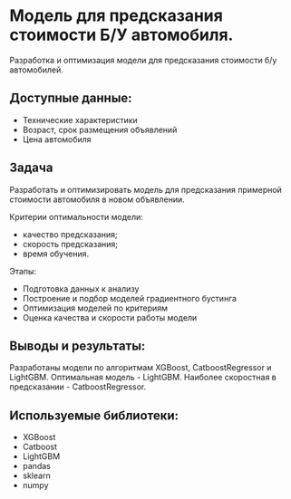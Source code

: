 # Модель для предсказания стоимости Б/У автомобиля.
Разработка и оптимизация модели для предсказания стоимости б/у автомобилей.

## Доступные данные:
- Технические характеристики
- Возраст, срок размещения объявлений
- Цена автомобиля

## Задача
Разработать и оптимизировать модель для предсказания примерной стоимости автомобиля в новом объявлении.

Критерии оптимальности модели:

- качество предсказания;
- скорость предсказания;
- время обучения.

Этапы:
- Подготовка данных к анализу
- Построение и подбор моделей градиентного бустинга
- Оптимизация моделей по критериям
- Оценка качества и скорости работы модели

## Выводы и результаты:
Разработаны модели по алгоритмам XGBoost, CatboostRegressor и LightGBM. Оптимальная модель - LightGBM. Наиболее скоростная в предсказании - CatboostRegressor.

## Используемые библиотеки:
- XGBoost
- Catboost
- LightGBM
- pandas
- sklearn
- numpy
